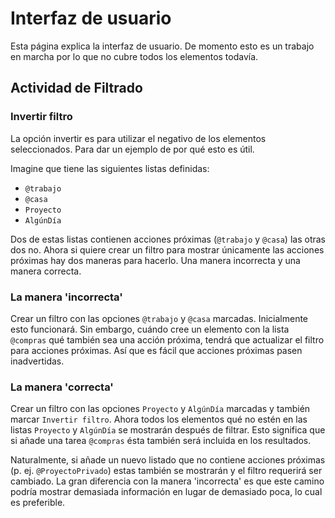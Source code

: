 Interfaz de usuario
===================

Esta página explica la interfaz de usuario. De momento esto es un trabajo en marcha por lo que no cubre todos los elementos todavía.


## Actividad de Filtrado

### Invertir filtro

La opción invertir es para utilizar el negativo de los elementos seleccionados. Para dar un ejemplo de por qué esto es útil.

Imagine que tiene las siguientes listas definidas:

- `@trabajo`
- `@casa`
- `Proyecto`
- `AlgúnDía`

Dos de estas listas contienen acciones próximas (`@trabajo` y `@casa`) las otras dos no. Ahora si quiere crear un filtro para mostrar únicamente las acciones próximas hay dos maneras para hacerlo. Una manera incorrecta y una manera correcta.

### La manera 'incorrecta'

Crear un filtro con las opciones `@trabajo` y `@casa` marcadas.  Inicialmente esto funcionará. Sin embargo, cuándo cree un elemento con la lista `@compras` qué también sea una acción próxima, tendrá que actualizar el filtro para acciones próximas. Así que es fácil que acciones próximas pasen inadvertidas.

### La manera 'correcta'

Crear un filtro con las opciones `Proyecto` y `AlgúnDía` marcadas y también marcar `Invertir filtro`.  Ahora todos los  elementos qué no estén en las listas `Proyecto` y `AlgúnDía` se mostrarán después de filtrar. Esto significa que si añade una tarea `@compras` ésta también será incluida en los resultados.

Naturalmente, si añade un nuevo listado que no contiene acciones próximas (p. ej. `@ProyectoPrivado`) estas también se mostrarán y el filtro requerirá ser cambiado. La gran diferencia con la manera 'incorrecta' es que este camino podría mostrar demasiada información en lugar de demasiado poca, lo cual es preferible.
